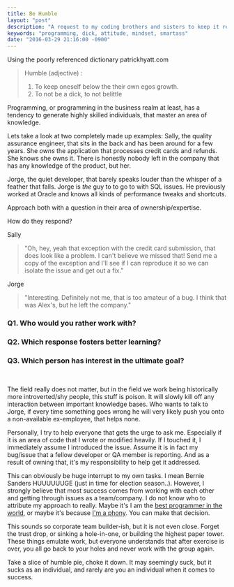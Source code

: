 ```yaml
---
title: Be Humble
layout: "post"
description: "A request to my coding brothers and sisters to keep it real, and keep it positive."
keywords: "programming, dick, attitude, mindset, smartass"
date: "2016-03-29 21:16:00 -0900"
---
```



Using the poorly referenced dictionary patrickhyatt.com

> Humble (adjective) :  
>    1. To keep oneself below the their own egos growth.  
>    2. To not be a dick, to not belittle  

Programming, or programming in the business realm at least, has a tendency to generate highly skilled individuals, that master an area of knowledge.

Lets take a look at two completely made up examples:
Sally, the quality assurance engineer, that sits in the back and has been around for a few years. She *owns* the application that processes credit cards and refunds. She knows she owns it. There is honestly nobody left in the company that has any knowledge of the product, but her.  

Jorge, the quiet developer, that barely speaks louder than the whisper of a feather that falls. Jorge is *the* guy to to go to with SQL issues. He previously worked at Oracle and knows all kinds of performance tweaks and shortcuts.  

Approach both with a question in their area of ownership/expertise.  

<!--excerpt-->

How do they respond?  

Sally

> "Oh, hey, yeah that exception with the credit card submission, that does look like a problem. I can't believe we missed that!
> Send me a copy of the exception and I'll see if I can reproduce it so we can isolate the issue and get out a fix."

Jorge

> "Interesting. Definitely not me, that is too amateur of a bug. I think that was Alex's, but he left the company."  

### Q1. Who would you rather work with?  

### Q2. Which response fosters better learning?  

### Q3. Which person has interest in the ultimate goal?  
<br />

The field really does not matter, but in the field we work being historically more introverted/shy people, this stuff is poison. It will slowly kill off any interaction between important knowledge bases. Who wants to talk to Jorge, if every time something goes wrong he will very likely push you onto a non-available ex-employee, that helps none.

Personally, I try to help everyone that gets the urge to ask me. Especially if it is an area of code that I wrote or modified heavily. If I touched it, I immediately assume I introduced the issue. Assume it is in fact my bug/issue that a fellow developer or QA member is reporting. And as a result of owning that, it's my responsibility to help get it addressed.

This can obviously be huge interrupt to my own tasks. I mean Bernie Sanders HUUUUUUGE (just in time for election season..). However, I strongly believe that most success comes from working with each other and getting through issues as a team/company.
I do not know who to attribute my approach to really. Maybe it's I am the <a href="http://blog.codinghorror.com/why-im-the-best-programmer-in-the-world/" target="_blank">best programmer in the world</a>, or maybe it's because <a href="http://www.hanselman.com/blog/ImAPhonyAreYou.aspx" target="_blank">I'm a phony</a>. You can make that decision.

This sounds so corporate team builder-ish, but it is not even close. Forget the trust drop, or sinking a hole-in-one, or building the highest paper tower. These things emulate work, but everyone understands that after exercise is over, you all go back to your holes and never work with the group again.

Take a slice of humble pie, choke it down. It may seemingly suck, but it sucks as an individual, and rarely are you an individual when it comes to success.
